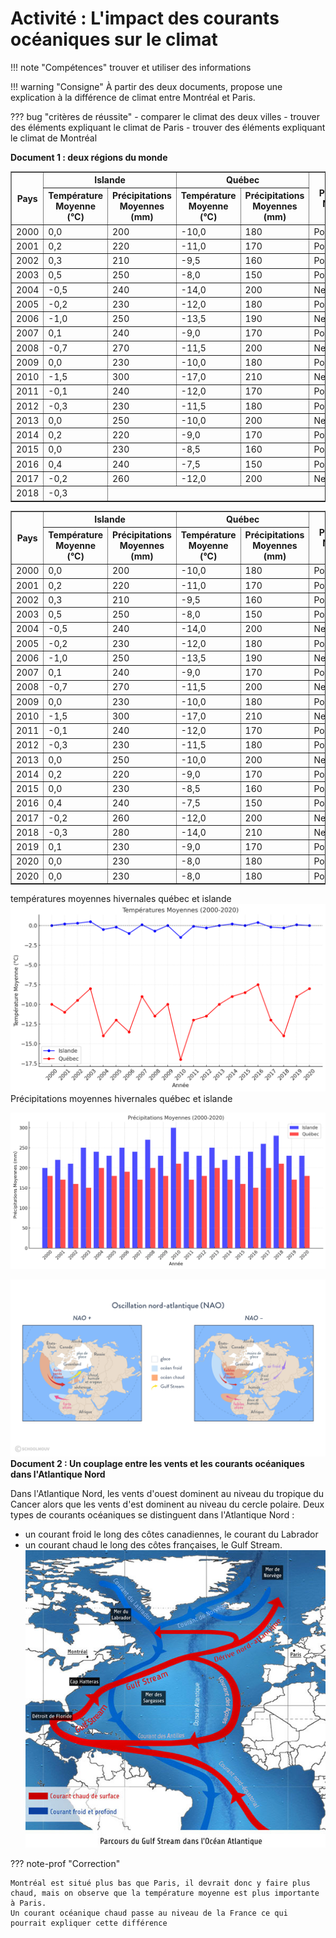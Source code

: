 # Activité : L'impact des courants océaniques sur le climat

!!! note "Compétences"
    trouver et utiliser des informations

!!! warning "Consigne"
    À partir des deux documents, propose une explication à la différence de climat entre Montréal et Paris.

??? bug "critères de réussite"
    - comparer le climat des deux villes
    - trouver des éléments expliquant le climat de Paris
    - trouver des éléments expliquant le climat de Montréal

**Document 1 : deux régions du monde**

<table border="1">
  <thead>
    <tr>
      <th rowspan="2">Pays</th>
      <th colspan="2">Islande</th>
      <th colspan="2">Québec</th>
      <th rowspan="2">Phase NAO</th>
    </tr>
    <tr>
      <th>Température Moyenne (°C)</th>
      <th>Précipitations Moyennes (mm)</th>
      <th>Température Moyenne (°C)</th>
      <th>Précipitations Moyennes (mm)</th>
    </tr>
  </thead>
  <tbody>
    <tr>
      <td>2000</td>
      <td>0,0</td>
      <td>200</td>
      <td>-10,0</td>
      <td>180</td>
      <td>Positive</td>
    </tr>
    <tr>
      <td>2001</td>
      <td>0,2</td>
      <td>220</td>
      <td>-11,0</td>
      <td>170</td>
      <td>Positive</td>
    </tr>
    <tr>
      <td>2002</td>
      <td>0,3</td>
      <td>210</td>
      <td>-9,5</td>
      <td>160</td>
      <td>Positive</td>
    </tr>
    <tr>
      <td>2003</td>
      <td>0,5</td>
      <td>250</td>
      <td>-8,0</td>
      <td>150</td>
      <td>Positive</td>
    </tr>
    <tr>
      <td>2004</td>
      <td>-0,5</td>
      <td>240</td>
      <td>-14,0</td>
      <td>200</td>
      <td>Negative</td>
    </tr>
    <tr>
      <td>2005</td>
      <td>-0,2</td>
      <td>230</td>
      <td>-12,0</td>
      <td>180</td>
      <td>Positive</td>
    </tr>
    <tr>
      <td>2006</td>
      <td>-1,0</td>
      <td>250</td>
      <td>-13,5</td>
      <td>190</td>
      <td>Negative</td>
    </tr>
    <tr>
      <td>2007</td>
      <td>0,1</td>
      <td>240</td>
      <td>-9,0</td>
      <td>170</td>
      <td>Positive</td>
    </tr>
    <tr>
      <td>2008</td>
      <td>-0,7</td>
      <td>270</td>
      <td>-11,5</td>
      <td>200</td>
      <td>Negative</td>
    </tr>
    <tr>
      <td>2009</td>
      <td>0,0</td>
      <td>230</td>
      <td>-10,0</td>
      <td>180</td>
      <td>Positive</td>
    </tr>
    <tr>
      <td>2010</td>
      <td>-1,5</td>
      <td>300</td>
      <td>-17,0</td>
      <td>210</td>
      <td>Negative</td>
    </tr>
    <tr>
      <td>2011</td>
      <td>-0,1</td>
      <td>240</td>
      <td>-12,0</td>
      <td>170</td>
      <td>Positive</td>
    </tr>
    <tr>
      <td>2012</td>
      <td>-0,3</td>
      <td>230</td>
      <td>-11,5</td>
      <td>180</td>
      <td>Positive</td>
    </tr>
    <tr>
      <td>2013</td>
      <td>0,0</td>
      <td>250</td>
      <td>-10,0</td>
      <td>200</td>
      <td>Negative</td>
    </tr>
    <tr>
      <td>2014</td>
      <td>0,2</td>
      <td>220</td>
      <td>-9,0</td>
      <td>170</td>
      <td>Positive</td>
    </tr>
    <tr>
      <td>2015</td>
      <td>0,0</td>
      <td>230</td>
      <td>-8,5</td>
      <td>160</td>
      <td>Positive</td>
    </tr>
    <tr>
      <td>2016</td>
      <td>0,4</td>
      <td>240</td>
      <td>-7,5</td>
      <td>150</td>
      <td>Positive</td>
    </tr>
    <tr>
      <td>2017</td>
      <td>-0,2</td>
      <td>260</td>
      <td>-12,0</td>
      <td>200</td>
      <td>Negative</td>
    </tr>
    <tr>
      <td>2018</td>
      <td>-0,3</td><table border="1">
  <thead>
    <tr>
      <th rowspan="2">Pays</th>
      <th colspan="2">Islande</th>
      <th colspan="2">Québec</th>
      <th rowspan="2">Phase NAO</th>
    </tr>
    <tr>
      <th>Température Moyenne (°C)</th>
      <th>Précipitations Moyennes (mm)</th>
      <th>Température Moyenne (°C)</th>
      <th>Précipitations Moyennes (mm)</th>
    </tr>
  </thead>
  <tbody>
    <tr>
      <td>2000</td>
      <td>0,0</td>
      <td>200</td>
      <td>-10,0</td>
      <td>180</td>
      <td>Positive</td>
    </tr>
    <tr>
      <td>2001</td>
      <td>0,2</td>
      <td>220</td>
      <td>-11,0</td>
      <td>170</td>
      <td>Positive</td>
    </tr>
    <tr>
      <td>2002</td>
      <td>0,3</td>
      <td>210</td>
      <td>-9,5</td>
      <td>160</td>
      <td>Positive</td>
    </tr>
    <tr>
      <td>2003</td>
      <td>0,5</td>
      <td>250</td>
      <td>-8,0</td>
      <td>150</td>
      <td>Positive</td>
    </tr>
    <tr>
      <td>2004</td>
      <td>-0,5</td>
      <td>240</td>
      <td>-14,0</td>
      <td>200</td>
      <td>Negative</td>
    </tr>
    <tr>
      <td>2005</td>
      <td>-0,2</td>
      <td>230</td>
      <td>-12,0</td>
      <td>180</td>
      <td>Positive</td>
    </tr>
    <tr>
      <td>2006</td>
      <td>-1,0</td>
      <td>250</td>
      <td>-13,5</td>
      <td>190</td>
      <td>Negative</td>
    </tr>
    <tr>
      <td>2007</td>
      <td>0,1</td>
      <td>240</td>
      <td>-9,0</td>
      <td>170</td>
      <td>Positive</td>
    </tr>
    <tr>
      <td>2008</td>
      <td>-0,7</td>
      <td>270</td>
      <td>-11,5</td>
      <td>200</td>
      <td>Negative</td>
    </tr>
    <tr>
      <td>2009</td>
      <td>0,0</td>
      <td>230</td>
      <td>-10,0</td>
      <td>180</td>
      <td>Positive</td>
    </tr>
    <tr>
      <td>2010</td>
      <td>-1,5</td>
      <td>300</td>
      <td>-17,0</td>
      <td>210</td>
      <td>Negative</td>
    </tr>
    <tr>
      <td>2011</td>
      <td>-0,1</td>
      <td>240</td>
      <td>-12,0</td>
      <td>170</td>
      <td>Positive</td>
    </tr>
    <tr>
      <td>2012</td>
      <td>-0,3</td>
      <td>230</td>
      <td>-11,5</td>
      <td>180</td>
      <td>Positive</td>
    </tr>
    <tr>
      <td>2013</td>
      <td>0,0</td>
      <td>250</td>
      <td>-10,0</td>
      <td>200</td>
      <td>Negative</td>
    </tr>
    <tr>
      <td>2014</td>
      <td>0,2</td>
      <td>220</td>
      <td>-9,0</td>
      <td>170</td>
      <td>Positive</td>
    </tr>
    <tr>
      <td>2015</td>
      <td>0,0</td>
      <td>230</td>
      <td>-8,5</td>
      <td>160</td>
      <td>Positive</td>
    </tr>
    <tr>
      <td>2016</td>
      <td>0,4</td>
      <td>240</td>
      <td>-7,5</td>
      <td>150</td>
      <td>Positive</td>
    </tr>
    <tr>
      <td>2017</td>
      <td>-0,2</td>
      <td>260</td>
      <td>-12,0</td>
      <td>200</td>
      <td>Negative</td>
    </tr>
    <tr>
      <td>2018</td>
      <td>-0,3</td>
      <td>280</td>
      <td>-14,0</td>
      <td>210</td>
      <td>Negative</td>
    </tr>
    <tr>
      <td>2019</td>
      <td>0,1</td>
      <td>230</td>
      <td>-9,0</td>
      <td>170</td>
      <td>Positive</td>
    </tr>
    <tr>
      <td>2020</td>
      <td>0,0</td>
      <td>230</td>
      <td>-8,0</td>
      <td>180</td>
      <td>Pos
      <td>230</td>
      <td>-9,0</td>
      <td>170</td>
      <td>Positive</td>
    </tr>
    <tr>
      <td>2020</td>
      <td>0,0</td>
      <td>230</td>
      <td>-8,0</td>
      <td>180</td>
      <td>Positive</td>
    </tr>
  </tbody>
</table>

températures moyennes hivernales québec et islande
![alt text](image.png)
Précipitations moyennes hivernales québec et islande

 ![alt text](image-2.png)

 ![alt text](image-3.png)
**Document 2 : Un couplage entre les vents et les courants océaniques dans l'Atlantique Nord**

Dans l'Atlantique Nord, les vents d'ouest dominent au niveau du tropique du Cancer alors que les vents d'est dominent au niveau du cercle polaire.
Deux types de courants océaniques se distinguent dans l'Atlantique Nord :
- un courant froid le long des côtes canadiennes, le courant du Labrador
- un courant chaud le long des côtes françaises, le Gulf Stream.
![](Pictures/carteGulfStream.png)

??? note-prof "Correction"

    Montréal est situé plus bas que Paris, il devrait donc y faire plus chaud, mais on observe que la température moyenne est plus importante à Paris. 
    Un courant océanique chaud passe au niveau de la France ce qui pourrait expliquer cette différence